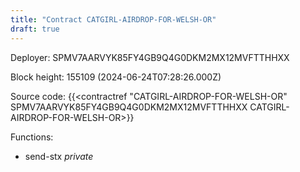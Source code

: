 ```yaml
---
title: "Contract CATGIRL-AIRDROP-FOR-WELSH-OR"
draft: true
---
```

Deployer: SPMV7AARVYK85FY4GB9Q4G0DKM2MX12MVFTTHHXX


 



Block height: 155109 (2024-06-24T07:28:26.000Z)

Source code: {{<contractref "CATGIRL-AIRDROP-FOR-WELSH-OR" SPMV7AARVYK85FY4GB9Q4G0DKM2MX12MVFTTHHXX CATGIRL-AIRDROP-FOR-WELSH-OR>}}

Functions:

* send-stx _private_
